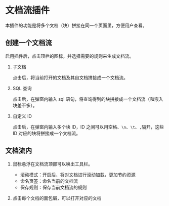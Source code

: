 # 文档流插件

本插件的功能是将多个文档（块）拼接在同一个页面里，方便用户查看。

## 创建一个文档流

启用插件后，点击顶栏的图标，并选择需要的规则来生成文档流。

1. 子文档

    点击后，将当前打开的文档及其自文档拼接成一个文档流。

2. SQL 查询

    点击后，在弹窗内输入 sql 语句，将查询得到的块拼接成一个文档流（和嵌入块差不多）。

3. 自定义 ID

    点击后，在弹窗内输入多个块 ID，ID 之间可以用空格、`\n`、`\t`、`,`隔开，这些 ID 对应的块将拼接成一个文档流。

## 文档流内

1. 鼠标悬浮在文档流顶部可以唤出工具栏。

    - 滚动模式：开启后，将对文档进行滚动加载，更加节约资源
    - 命名页签：命名当前的文档流
    - 保存规则：保存当前文档流的规则

2. 点击每个文档的面包屑，可以打开对应的文档
